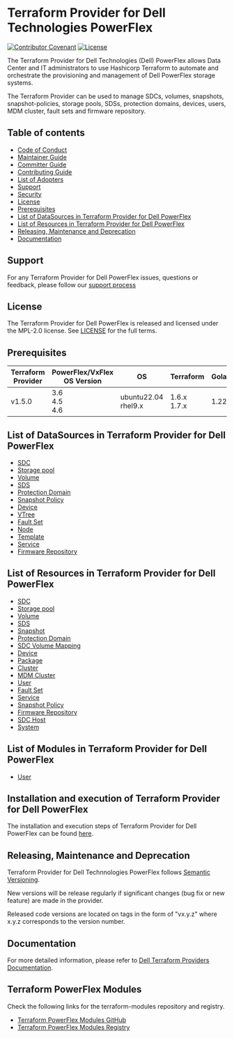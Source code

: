 <!--
Copyright (c) 2022-2024 Dell Inc., or its subsidiaries. All Rights Reserved.

Licensed under the Mozilla Public License Version 2.0 (the "License");
you may not use this file except in compliance with the License.
You may obtain a copy of the License at

    http://mozilla.org/MPL/2.0/


Unless required by applicable law or agreed to in writing, software
distributed under the License is distributed on an "AS IS" BASIS,
WITHOUT WARRANTIES OR CONDITIONS OF ANY KIND, either express or implied.
See the License for the specific language governing permissions and
limitations under the License.
-->
# Terraform Provider for Dell Technologies PowerFlex

[![Contributor Covenant](https://img.shields.io/badge/Contributor%20Covenant-v2.0%20adopted-ff69b4.svg)](about/CODE_OF_CONDUCT.md)
[![License](https://img.shields.io/badge/License-MPL_2.0-blue.svg)](LICENSE)

The Terraform Provider for Dell Technologies (Dell) PowerFlex allows Data Center and IT administrators to use Hashicorp Terraform to automate and orchestrate the provisioning and management of Dell PowerFlex storage systems.

The Terraform Provider can be used to manage SDCs, volumes, snapshots, snapshot-policies, storage pools, SDSs, protection domains, devices, users, MDM cluster, fault sets and firmware repository.

## Table of contents

* [Code of Conduct](https://github.com/dell/dell-terraform-providers/blob/main/docs/CODE_OF_CONDUCT.md)
* [Maintainer Guide](https://github.com/dell/dell-terraform-providers/blob/main/docs/MAINTAINER_GUIDE.md)
* [Committer Guide](https://github.com/dell/dell-terraform-providers/blob/main/docs/COMMITTER_GUIDE.md)
* [Contributing Guide](https://github.com/dell/dell-terraform-providers/blob/main/docs/CONTRIBUTING.md)
* [List of Adopters](https://github.com/dell/dell-terraform-providers/blob/main/docs/ADOPTERS.md)
* [Support](#support)
* [Security](https://github.com/dell/dell-terraform-providers/blob/main/docs/SECURITY.md)
* [License](#license)
* [Prerequisites](#prerequisites)
* [List of DataSources in Terraform Provider for Dell PowerFlex](#list-of-datasources-in-terraform-provider-for-dell-powerflex)
* [List of Resources in Terraform Provider for Dell PowerFlex](#list-of-resources-in-terraform-provider-for-dell-powerflex)
* [Releasing, Maintenance and Deprecation](#releasing-maintenance-and-deprecation)
* [Documentation](#documentation)

## Support
For any Terraform Provider for Dell PowerFlex issues, questions or feedback, please follow our [support process](https://github.com/dell/dell-terraform-providers/blob/main/docs/SUPPORT.md)

## License
The Terraform Provider for Dell PowerFlex is released and licensed under the MPL-2.0 license. See [LICENSE](https://github.com/dell/terraform-provider-powerflex/blob/main/LICENSE) for the full terms.

## Prerequisites

| **Terraform Provider** | **PowerFlex/VxFlex OS Version** | **OS** | **Terraform** | **Golang** |
|---------------------|-----------------------|-------|--------------------|--------------------------|
| v1.5.0 | 3.6 <br> 4.5 <br> 4.6 | ubuntu22.04 <br> rhel9.x | 1.6.x <br> 1.7.x <br>| 1.22.x

## List of DataSources in Terraform Provider for Dell PowerFlex
  * [SDC](docs/data-sources/sdc.md)
  * [Storage pool](docs/data-sources/storage_pool.md)
  * [Volume](docs/data-sources/volume.md)
  * [SDS](docs/data-sources/sds.md)
  * [Protection Domain](docs/data-sources/protection_domain.md)
  * [Snapshot Policy](docs/data-sources/snapshot_policy.md)
  * [Device](docs/data-sources/device.md)
  * [VTree](docs/data-sources/vtree.md)
  * [Fault Set](docs/data-sources/fault_set.md)
  * [Node](docs/data-sources/node.md)
  * [Template](docs/data-sources/template.md)
  * [Service](docs/data-sources/service.md)
  * [Firmware Repository](docs/data-sources/firmware_repository.md)

## List of Resources in Terraform Provider for Dell PowerFlex
  * [SDC](docs/resources/sdc.md)
  * [Storage pool](docs/resources/storage_pool.md)
  * [Volume](docs/resources/volume.md)
  * [SDS](docs/resources/sds.md)
  * [Snapshot](docs/resources/snapshot.md)
  * [Protection Domain](docs/resources/protection_domain.md)
  * [SDC Volume Mapping](docs/resources/sdc_volumes_mapping.md)
  * [Device](docs/resources/device.md)
  * [Package](docs/resources/package.md)
  * [Cluster](docs/resources/cluster.md)
  * [MDM Cluster](docs/resources/mdm_cluster.md)
  * [User](docs/resources/user.md)
  * [Fault Set](docs/resources/fault_set.md)
  * [Service](docs/resources/service.md)
  * [Snapshot Policy](docs/resources/snapshot_policy.md)
  * [Firmware Repository](docs/resources/firmware_repository.md)
  * [SDC Host](docs/resources/sdc_host.md)
  * [System](docs/resources/system.md)

## List of Modules in Terraform Provider for Dell PowerFlex
  * [User](https://registry.terraform.io/modules/dell/modules/powerflex/latest/submodules/user) 

## Installation and execution of Terraform Provider for Dell PowerFlex
The installation and execution steps of Terraform Provider for Dell PowerFlex can be found [here](https://github.com/dell/terraform-provider-powerflex/blob/main/about/INSTALLATION.md).

## Releasing, Maintenance and Deprecation

Terraform Provider for Dell Technnologies PowerFlex follows [Semantic Versioning](https://semver.org/).

New versions will be release regularly if significant changes (bug fix or new feature) are made in the provider.

Released code versions are located on tags in the form of "vx.y.z" where x.y.z corresponds to the version number.

## Documentation

For more detailed information, please refer to [Dell Terraform Providers Documentation](https://dell.github.io/terraform-docs/).

## Terraform PowerFlex Modules

Check the following links for the terraform-modules repository and registry.
  * [Terraform PowerFlex Modules GitHub](https://github.com/dell/terraform-powerflex-modules)
  * [Terraform PowerFlex Modules Registry](https://registry.terraform.io/modules/dell/modules/powerflex/latest)